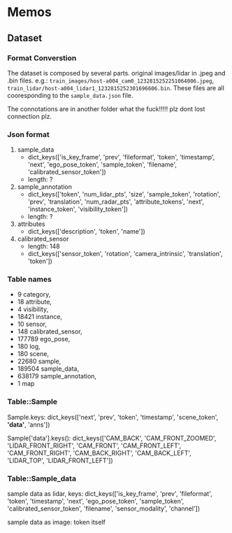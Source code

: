 # Memos

## Dataset

### Format Converstion

The dataset is composed by several parts. original images/lidar in .jpeg and .bin files. e.g.:
`train_images/host-a004_cam0_1232815252251064006.jpeg`, `train_lidar/host-a004_lidar1_1232815252301696606.bin`. These files are all cooresponding to the `sample_data.json` file.

The connotations are in another folder what the fuck!!!!! plz dont lost connection plz.

### Json format

1. sample_data
   - dict_keys(['is_key_frame', 'prev', 'fileformat', 'token', 'timestamp', 'next', 'ego_pose_token', 'sample_token', 'filename', 'calibrated_sensor_token'])
   - length: ?
2. sample_annotation
    - dict_keys(['token', 'num_lidar_pts', 'size', 'sample_token', 'rotation', 'prev', 'translation', 'num_radar_pts', 'attribute_tokens', 'next', 'instance_token', 'visibility_token'])
    - length: ?
3. attributes
    - dict_keys(['description', 'token', 'name'])
4. calibrated_sensor
    - length: 148
    - dict_keys(['sensor_token', 'rotation', 'camera_intrinsic', 'translation', 'token'])

### Table names

* 9 category,
* 18 attribute,
* 4 visibility,
* 18421 instance,
* 10 sensor,
* 148 calibrated_sensor,
* 177789 ego_pose,
* 180 log,
* 180 scene,
* 22680 sample,
* 189504 sample_data,
* 638179 sample_annotation,
* 1 map

### Table::Sample

Sample.keys:
dict_keys(['next', 'prev', 'token', 'timestamp', 'scene_token', **'data'**, 'anns'])

Sample['data'].keys():
dict_keys(['CAM_BACK', 'CAM_FRONT_ZOOMED', 'LIDAR_FRONT_RIGHT', 'CAM_FRONT', 'CAM_FRONT_LEFT', 'CAM_FRONT_RIGHT', 'CAM_BACK_RIGHT', 'CAM_BACK_LEFT', 'LIDAR_TOP', 'LIDAR_FRONT_LEFT'])

### Table::Sample_data

sample data as lidar, keys:
dict_keys(['is_key_frame', 'prev', 'fileformat', 'token', 'timestamp', 'next', 'ego_pose_token', 'sample_token', 'calibrated_sensor_token', 'filename', 'sensor_modality', 'channel'])

sample data as image: token itself